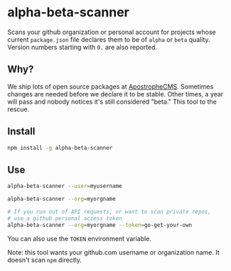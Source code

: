 # alpha-beta-scanner

Scans your github organization or personal account for projects whose current `package.json` file declares them to be of `alpha` or `beta` quality. Version numbers starting with `0.` are also reported.

## Why?

We ship lots of open source packages at [ApostropheCMS](https://apostrophecms.com). Sometimes changes are needed before we declare it to be stable. Other times, a year will pass and nobody notices it's still considered "beta." This tool to the rescue.

## Install
```bash
npm install -g alpha-beta-scanner
```

## Use

```bash
alpha-beta-scanner --user=myusername

alpha-beta-scanner --org=myorgname

# If you run out of API requests, or want to scan private repos,
# use a github personal access token
alpha-beta-scanner --org=myorgname --token=go-get-your-own
```

You can also use the `TOKEN` environment variable.

Note: this tool wants your github.com username or organization name. It doesn't scan `npm` directly.

